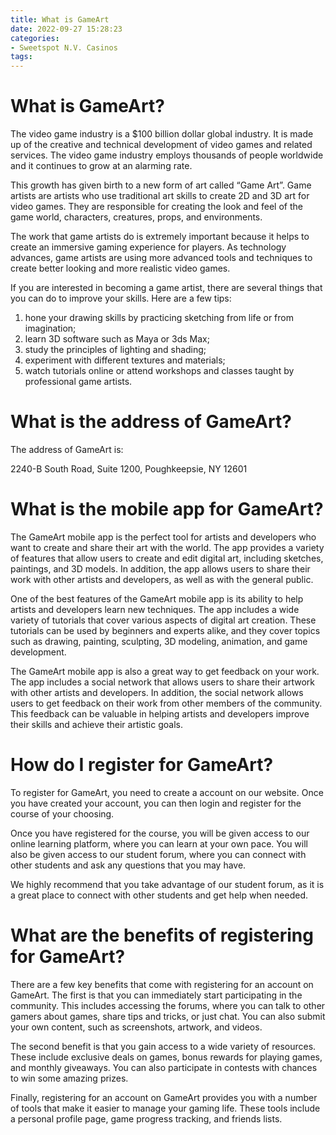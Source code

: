 ```yaml
---
title: What is GameArt
date: 2022-09-27 15:28:23
categories:
- Sweetspot N.V. Casinos
tags:
---
```



#  What is GameArt?

The video game industry is a $100 billion dollar global industry. It is made up of the creative and technical development of video games and related services. The video game industry employs thousands of people worldwide and it continues to grow at an alarming rate.

This growth has given birth to a new form of art called “Game Art”. Game artists are artists who use traditional art skills to create 2D and 3D art for video games. They are responsible for creating the look and feel of the game world, characters, creatures, props, and environments.

The work that game artists do is extremely important because it helps to create an immersive gaming experience for players. As technology advances, game artists are using more advanced tools and techniques to create better looking and more realistic video games.

If you are interested in becoming a game artist, there are several things that you can do to improve your skills. Here are a few tips:

1. hone your drawing skills by practicing sketching from life or from imagination;
2. learn 3D software such as Maya or 3ds Max; 
3. study the principles of lighting and shading; 
4. experiment with different textures and materials; 
5. watch tutorials online or attend workshops and classes taught by professional game artists.

#  What is the address of GameArt?

The address of GameArt is:

2240-B South Road, Suite 1200, Poughkeepsie, NY 12601

#  What is the mobile app for GameArt?

The GameArt mobile app is the perfect tool for artists and developers who want to create and share their art with the world. The app provides a variety of features that allow users to create and edit digital art, including sketches, paintings, and 3D models. In addition, the app allows users to share their work with other artists and developers, as well as with the general public.

One of the best features of the GameArt mobile app is its ability to help artists and developers learn new techniques. The app includes a wide variety of tutorials that cover various aspects of digital art creation. These tutorials can be used by beginners and experts alike, and they cover topics such as drawing, painting, sculpting, 3D modeling, animation, and game development.

The GameArt mobile app is also a great way to get feedback on your work. The app includes a social network that allows users to share their artwork with other artists and developers. In addition, the social network allows users to get feedback on their work from other members of the community. This feedback can be valuable in helping artists and developers improve their skills and achieve their artistic goals.

#  How do I register for GameArt?

To register for GameArt, you need to create a account on our website. Once you have created your account, you can then login and register for the course of your choosing.

Once you have registered for the course, you will be given access to our online learning platform, where you can learn at your own pace. You will also be given access to our student forum, where you can connect with other students and ask any questions that you may have.

We highly recommend that you take advantage of our student forum, as it is a great place to connect with other students and get help when needed.

#  What are the benefits of registering for GameArt?

There are a few key benefits that come with registering for an account on GameArt. The first is that you can immediately start participating in the community. This includes accessing the forums, where you can talk to other gamers about games, share tips and tricks, or just chat. You can also submit your own content, such as screenshots, artwork, and videos.

The second benefit is that you gain access to a wide variety of resources. These include exclusive deals on games, bonus rewards for playing games, and monthly giveaways. You can also participate in contests with chances to win some amazing prizes.

Finally, registering for an account on GameArt provides you with a number of tools that make it easier to manage your gaming life. These tools include a personal profile page, game progress tracking, and friends lists.